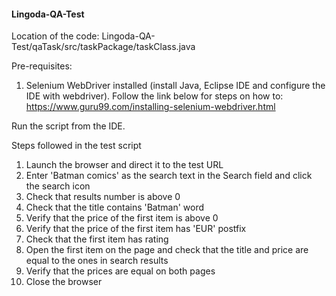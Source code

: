 #### Lingoda-QA-Test
Location of the code:  Lingoda-QA-Test/qaTask/src/taskPackage/taskClass.java 

Pre-requisites:
1. Selenium WebDriver installed (install Java, Eclipse IDE and configure the IDE with webdriver). Follow the link below for steps on how to: https://www.guru99.com/installing-selenium-webdriver.html

Run the script from the IDE.

Steps followed in the test script
1. Launch the browser and direct it to the test URL
2. Enter 'Batman comics' as the search text in the Search field and click the search icon
3. Check that results number is above 0
4. Check that the title contains 'Batman' word
5. Verify that the price of the first item is above 0
6. Verify that the price of the first item has 'EUR' postfix
7. Check that the first item has rating
8. Open the first item on the page and check that the title and price are equal to the ones in search results 
9. Verify that the prices are equal on both pages
10. Close the browser

